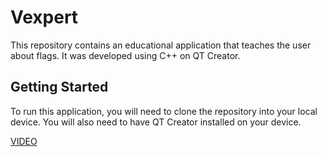 # Vexpert
This repository contains an educational application that teaches the user about flags. It was developed using C++ on QT Creator.
## Getting Started
To run this application, you will need to clone the repository into your local device. You will also need to have QT Creator installed on your device.

[VIDEO](https://www.youtube.com/watch?v=IQ8L2XsmKA8)
